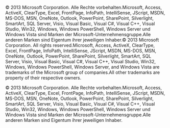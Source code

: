 <span data-ttu-id="6bf9c-p103">© 2013 Microsoft Corporation. Alle Rechte vorbehalten.Microsoft, Access, ActiveX, ClearType, Excel, FrontPage, InfoPath, IntelliSense, JScript, MSDN, MS-DOS, MSN, OneNote, Outlook, PowerPoint, SharePoint, Silverlight, SmartArt, SQL Server, Visio, Visual Basic, Visual C#, Visual C++, Visual Studio, Win32, Windows, Windows PowerShell, Windows Server und Windows Vista sind Marken der Microsoft-Unternehmensgruppe.Alle anderen Marken sind Eigentum ihrer jeweiligen Inhaber.</span><span class="sxs-lookup"><span data-stu-id="6bf9c-p103">© 2013 Microsoft Corporation. All rights reserved.Microsoft, Access, ActiveX, ClearType, Excel, FrontPage, InfoPath, IntelliSense, JScript, MSDN, MS-DOS, MSN, OneNote, Outlook, PowerPoint, SharePoint, Silverlight, SmartArt, SQL Server, Visio, Visual Basic, Visual C#, Visual C++, Visual Studio, Win32, Windows, Windows PowerShell, Windows Server, and Windows Vista are trademarks of the Microsoft group of companies.All other trademarks are property of their respective owners.</span></span> 
  
    
    

© 2013 Microsoft Corporation. Alle Rechte vorbehalten.Microsoft, Access, ActiveX, ClearType, Excel, FrontPage, InfoPath, IntelliSense, JScript, MSDN, MS-DOS, MSN, OneNote, Outlook, PowerPoint, SharePoint, Silverlight, SmartArt, SQL Server, Visio, Visual Basic, Visual C#, Visual C++, Visual Studio, Win32, Windows, Windows PowerShell, Windows Server und Windows Vista sind Marken der Microsoft-Unternehmensgruppe.Alle anderen Marken sind Eigentum ihrer jeweiligen Inhaber.
